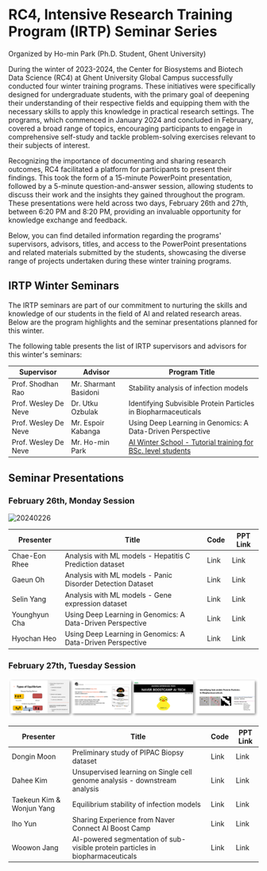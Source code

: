# RC4, Intensive Research Training Program (IRTP) Seminar Series

Organized by Ho-min Park (Ph.D. Student, Ghent University)

During the winter of 2023-2024, the Center for Biosystems and Biotech Data Science (RC4) at Ghent University Global Campus successfully conducted four winter training programs. These initiatives were specifically designed for undergraduate students, with the primary goal of deepening their understanding of their respective fields and equipping them with the necessary skills to apply this knowledge in practical research settings. The programs, which commenced in January 2024 and concluded in February, covered a broad range of topics, encouraging participants to engage in comprehensive self-study and tackle problem-solving exercises relevant to their subjects of interest.

Recognizing the importance of documenting and sharing research outcomes, RC4 facilitated a platform for participants to present their findings. This took the form of a 15-minute PowerPoint presentation, followed by a 5-minute question-and-answer session, allowing students to discuss their work and the insights they gained throughout the program. These presentations were held across two days, February 26th and 27th, between 6:20 PM and 8:20 PM, providing an invaluable opportunity for knowledge exchange and feedback.

Below, you can find detailed information regarding the programs' supervisors, advisors, titles, and access to the PowerPoint presentations and related materials submitted by the students, showcasing the diverse range of projects undertaken during these winter training programs.

## IRTP Winter Seminars

The IRTP seminars are part of our commitment to nurturing the skills and knowledge of our students in the field of AI and related research areas. Below are the program highlights and the seminar presentations planned for this winter.

The following table presents the list of IRTP supervisors and advisors for this winter's seminars:

| Supervisor            | Advisor               | Program Title                                                     |
|-----------------------|-----------------------|-------------------------------------------------------------------|
| Prof. Shodhan Rao     | Mr. Sharmant Basidoni | Stability analysis of infection models                           |
| Prof. Wesley De Neve  | Dr. Utku Ozbulak      | Identifying Subvisible Protein Particles in Biopharmaceuticals   |
| Prof. Wesley De Neve  | Mr. Espoir Kabanga    | Using Deep Learning in Genomics: A Data-Driven Perspective       |
| Prof. Wesley De Neve  | Mr. Ho-min Park       | [AI Winter School - Tutorial training for BSc. level students](https://github.com/powersimmani/AIWS2024) |


## Seminar Presentations

### February 26th, Monday Session

![20240226](./20240226.png)


| Presenter                  | Title                                                                   | Code | PPT Link |
|----------------------------|-------------------------------------------------------------------------|------|----------|
| Chae-Eon Rhee              | Analysis with ML models - Hepatitis C Prediction dataset                | Link | Link     |
| Gaeun Oh                   | Analysis with ML models - Panic Disorder Detection Dataset              | Link | Link     |
| Selin Yang                 | Analysis with ML models - Gene expression dataset                       | Link | Link     |
| Younghyun Cha              | Using Deep Learning in Genomics: A Data-Driven Perspective              | Link | Link     |
| Hyochan Heo                | Using Deep Learning in Genomics: A Data-Driven Perspective              | Link | Link     |


### February 27th, Tuesday Session
![20240226](./20240227.png)

| Presenter                  | Title                                                                   | Code | PPT Link |
|----------------------------|-------------------------------------------------------------------------|------|----------|
| Dongin Moon                | Preliminary study of PIPAC Biopsy dataset                               | Link | Link     |
| Dahee Kim                  | Unsupervised learning on Single cell genome analysis - downstream analysis | Link | Link     |
| Taekeun Kim & Wonjun Yang  | Equilibrium stability of infection models                               | Link | Link     |
| Iho Yun                    | Sharing Experience from Naver Connect AI Boost Camp                     | Link | Link     |
| Woowon Jang                | AI-powered segmentation of sub-visible protein particles in biopharmaceuticals | Link | Link     |

